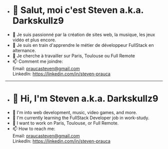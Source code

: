- # 👋 Salut, moi c'est Steven a.k.a. Darkskullz9
- 👀 Je suis passionné par la création de sites web, la musique, les jeux vidéo et plus encore.
- 🌱 Je suis en train d'apprendre le métier de développeur FullStack en alternance.
- 💞️ Je cherche à travailler sur Paris, Toulouse ou Full Remote
- 📫 Comment me joindre: <br/>
  Email: praucasteven@gmail.com <br/>
  LinkedIn: https://linkedin.com/in/steven-prauca
______
- # 👋 Hi, I'm Steven a.k.a. Darkskullz9
- 👀 I'm into web development, music, video games, and more.
- 🌱 I'm currently learning the FullStack Developer job in work-study.
- 💞️ I want to work on Paris, Toulouse, or Full Remote.
- 📫 How to reach me: <br/>
  Email: praucasteven@gmail.com <br/>
  LinkedIn: https://linkedin.com/in/steven-prauca
<!---
darkskullz9/darkskullz9 is a ✨ special ✨ repository because its `README.md` (this file) appears on your GitHub profile.
You can click the Preview link to take a look at your changes.
--->
